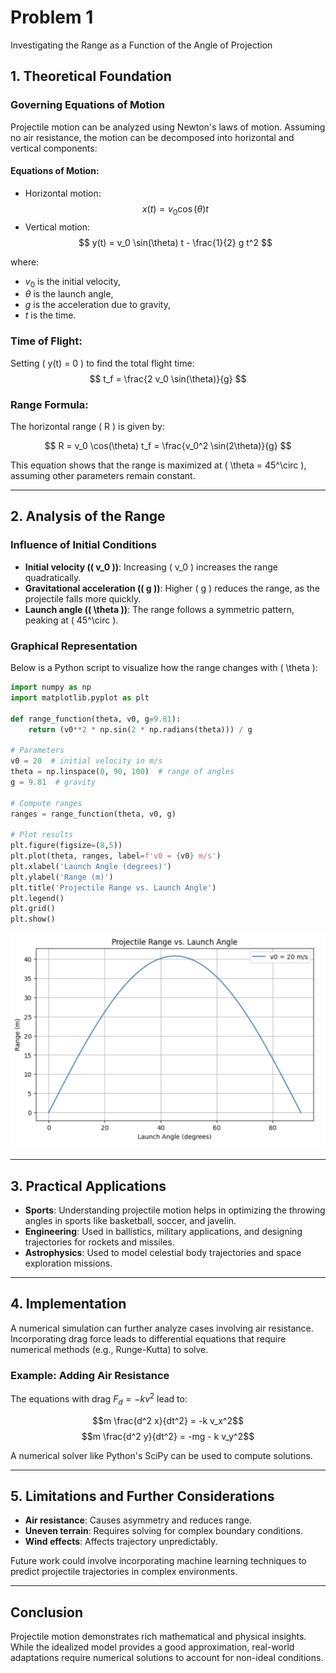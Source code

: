 # Problem 1

Investigating the Range as a Function of the Angle of Projection

## 1. Theoretical Foundation

### Governing Equations of Motion
Projectile motion can be analyzed using Newton's laws of motion. Assuming no air resistance, the motion can be decomposed into horizontal and vertical components:

#### Equations of Motion:
- Horizontal motion:
  $$ x(t) = v_0 \cos(\theta) t $$
- Vertical motion:
  $$ y(t) = v_0 \sin(\theta) t - \frac{1}{2} g t^2 $$

where:

- $v_0$ is the initial velocity,
- $\theta$ is the launch angle,
- $g$ is the acceleration due to gravity,
- $t$ is the time.

### Time of Flight:
Setting \( y(t) = 0 \) to find the total flight time:
$$ t_f = \frac{2 v_0 \sin(\theta)}{g} $$

### Range Formula:

The horizontal range \( R \) is given by:

$$ R = v_0 \cos(\theta) t_f = \frac{v_0^2 \sin(2\theta)}{g} $$

This equation shows that the range is maximized at \( \theta = 45^\circ \), assuming other parameters remain constant.

---

## 2. Analysis of the Range

### Influence of Initial Conditions

- **Initial velocity (\( v_0 \))**: Increasing \( v_0 \) increases the range quadratically.
- **Gravitational acceleration (\( g \))**: Higher \( g \) reduces the range, as the projectile falls more quickly.
- **Launch angle (\( \theta \))**: The range follows a symmetric pattern, peaking at \( 45^\circ \).

### Graphical Representation

Below is a Python script to visualize how the range changes with \( \theta \):

```python
import numpy as np
import matplotlib.pyplot as plt

def range_function(theta, v0, g=9.81):
    return (v0**2 * np.sin(2 * np.radians(theta))) / g

# Parameters
v0 = 20  # initial velocity in m/s
theta = np.linspace(0, 90, 100)  # range of angles
g = 9.81  # gravity

# Compute ranges
ranges = range_function(theta, v0, g)

# Plot results
plt.figure(figsize=(8,5))
plt.plot(theta, ranges, label=f'v0 = {v0} m/s')
plt.xlabel('Launch Angle (degrees)')
plt.ylabel('Range (m)')
plt.title('Projectile Range vs. Launch Angle')
plt.legend()
plt.grid()
plt.show()
```

![Range vs. Launch Angle](assets/problem1.png)

---

## 3. Practical Applications

- **Sports**: Understanding projectile motion helps in optimizing the throwing angles in sports like basketball, soccer, and javelin.
- **Engineering**: Used in ballistics, military applications, and designing trajectories for rockets and missiles.
- **Astrophysics**: Used to model celestial body trajectories and space exploration missions.

---

## 4. Implementation

A numerical simulation can further analyze cases involving air resistance. Incorporating drag force leads to differential equations that require numerical methods (e.g., Runge-Kutta) to solve.

### Example: Adding Air Resistance

The equations with drag $F_d = -k v^2$ lead to:

$$m \frac{d^2 x}{dt^2} = -k v_x^2$$
$$m \frac{d^2 y}{dt^2} = -mg - k v_y^2$$

A numerical solver like Python's SciPy can be used to compute solutions.

---

## 5. Limitations and Further Considerations

- **Air resistance**: Causes asymmetry and reduces range.
- **Uneven terrain**: Requires solving for complex boundary conditions.
- **Wind effects**: Affects trajectory unpredictably.

Future work could involve incorporating machine learning techniques to predict projectile trajectories in complex environments.

---

## Conclusion

Projectile motion demonstrates rich mathematical and physical insights. While the idealized model provides a good approximation, real-world adaptations require numerical solutions to account for non-ideal conditions.